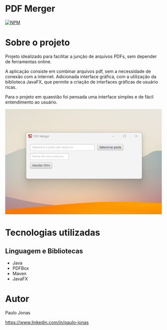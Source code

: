 # PDF Merger 
[![NPM](https://img.shields.io/npm/l/react)](https://github.com/neliocursos/exemplo-readme/blob/main/LICENSE) 

# Sobre o projeto

Projeto idealizado para facilitar a junção de arquivos PDFs, sem depender de ferramentas online.

A aplicação consiste em combinar arquivos pdf, sem a necessidade de conexão com a internet.
Adicionada interface gráfica, com a utilização da biblioteca JavaFX, que permite a criação de interfaces gráficas de usuário
ricas.

Para o projeto em quaestão foi pensada uma interface simples e de fácil entendimento ao usuário.

![Imagem da tela do codigo da aplicacao](arquivos/print-pdf-merger-app.png)


# Tecnologias utilizadas
## Linguagem e Bibliotecas
- Java
- PDFBox
- Maven
- JavaFX


# Autor

Paulo Jonas

https://www.linkedin.com/in/paulo-jonas